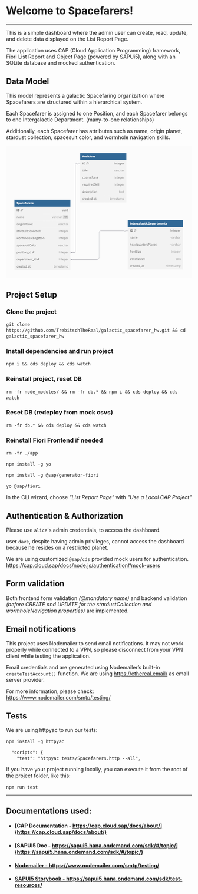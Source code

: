 # Welcome to Spacefarers!

---

This is a simple dashboard where the admin user can create, read, update, and delete data displayed on the List Report
Page.

The application uses CAP (Cloud Application Programming) framework, Fiori List Report and Object Page (powered by
SAPUi5), along
with an SQLite database and mocked authentication.

## Data Model

This model represents a galactic Spacefaring organization where Spacefarers are structured within a hierarchical
system.

Each Spacefarer is assigned to one Position, and each Spacefarer belongs to one Intergalactic Department.
(many-to-one relationships)

Additionally, each Spacefarer has attributes such as name, origin planet, stardust collection, spacesuit color, and
wormhole navigation
skills.

![readme_uml_data.png](readme_uml_data.png)

## Project Setup

### Clone the project

```
git clone https://github.com/TrebitschTheReal/galactic_spacefarer_hw.git && cd galactic_spacefarer_hw
```

### Install dependencies and run project

```
npm i && cds deploy && cds watch
```

### Reinstall project, reset DB

```
rm -fr node_modules/ && rm -fr db.* && npm i && cds deploy && cds watch
```

### Reset DB (redeploy from mock csvs)

```
rm -fr db.* && cds deploy && cds watch
```

### Reinstall Fiori Frontend if needed

```
rm -fr ./app
```

```
npm install -g yo
```

```
npm install -g @sap/generator-fiori
```

```
yo @sap/fiori
```

In the CLI wizard, choose *"List Report Page"* with *"Use a Local CAP Project"*

## Authentication & Authorization

Please use `alice`'s admin credentials, to access the dashboard.

user `dave`, despite having admin privileges, cannot access the dashboard because he resides on a restricted planet.

We are using customized `@sap/cds` provided mock users for authentication.
https://cap.cloud.sap/docs/node.js/authentication#mock-users

## Form validation

Both frontend form validation *(@mandatory name)* and backend validation *(before CREATE and UPDATE for the stardustCollection and wormholeNavigation properties)* are implemented.

## Email notifications

This project uses Nodemailer to send email notifications. It may not work properly while connected to a VPN, so please
disconnect from your VPN client while testing the application.

Email credentials and are generated using Nodemailer’s built-in `createTestAccount()` function.
We are using https://ethereal.email/ as email server provider.

For more information, please check: https://www.nodemailer.com/smtp/testing/

## Tests

We are using httpyac to run our tests:

```
npm install -g httpyac
```

```
  "scripts": {
    "test": "httpyac tests/Spacefarers.http --all",
```

If you have your project running locally, you can execute it from the root of the project folder, like this:

```
npm run test
```

---

## Documentations used:

- #### [CAP Documentation - https://cap.cloud.sap/docs/about/](https://cap.cloud.sap/docs/about/)
- #### [SAPUI5 Doc - https://sapui5.hana.ondemand.com/sdk/#/topic/](https://sapui5.hana.ondemand.com/sdk/#/topic/)
- #### [Nodemailer - https://www.nodemailer.com/smtp/testing/ ](https://www.nodemailer.com/smtp/testing/)
- #### [SAPUI5 Storybook - https://sapui5.hana.ondemand.com/sdk/test-resources/ ](https://sapui5.hana.ondemand.com/sdk/test-resources/sap/fe/core/fpmExplorer/index.html#/buildingBlocks/table)
